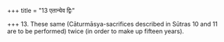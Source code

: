 +++
title = "13 एतान्येव द्विः"

+++
13. These same (Cāturmāsya-sacrifices described in Sūtras 10 and 11 are to be performed) twice (in order to make up fifteen years).
